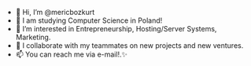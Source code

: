 - 👋 Hi, I’m @mericbozkurt
- 🌱 I am studying Computer Science in Poland!
- 👀 I’m interested in Entrepreneurship, Hosting/Server Systems, Marketing. 
- 💞️ I collaborate with my teammates on new projects and new ventures.
- 📫 You can reach me via e-mail!.✨

